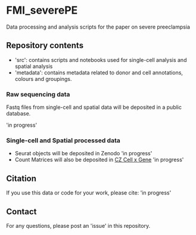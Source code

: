 # FMI_severePE
Data processing and analysis scripts for the paper on severe preeclampsia 

## Repository contents

* 'src': contains scripts and notebooks used for single-cell analysis and spatial analysis
* 'metadata': contains metadata related to donor and cell annotations, colours and groupings.

### Raw sequencing data 
Fastq files from single-cell and spatial data will be deposited in a public database.

'in progress'

### Single-cell and Spatial processed data 

* Seurat objects will be deposited in Zenodo 'in progress'
* Count Matrices will also be deposited in [CZ Cell x Gene](https://cellxgene.cziscience.com) 'in progress'

## Citation

If you use this data or code for your work, please cite: 'in progress'

## Contact

For any questions, please post an 'issue' in this repository. 

